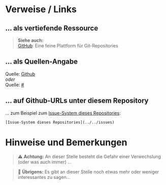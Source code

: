 # Verweise / Links

## ... als vertiefende Ressource
> **Siehe auch:**  
> [GitHub](https://www.github.com): Eine feine Plattform für Git-Repositories

## ... als Quellen-Angabe
Quelle: [Github](https://www.github.com)  
_oder_  
Quelle: [#](https://www.github.com)

## ... auf Github-URLs unter diesem Repository
... zum Beispiel zum [Issue-System dieses Repositories](../../issues):
```
[Issue-System dieses Repositories](../../issues)
```


# Hinweise und Bemerkungen

> :warning: **Achtung:** An dieser Stelle besteht die Gefahr einer Verwechslung (oder was auch immer) ...

> :speech_balloon: **Übrigens:** Es gibt an dieser Stelle noch etwas mehr oder weniger interessantes zu sagen...

